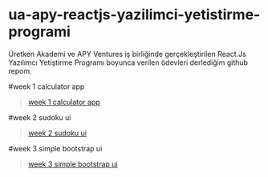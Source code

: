 # ua-apy-reactjs-yazilimci-yetistirme-programi
Üretken Akademi ve APY Ventures iş birliğinde gerçekleştirilen React.Js Yazılımcı Yetiştirme Programı boyunca verilen ödevleri derlediğim github repom.

#week 1 calculator app

>[week 1 calculator app](https://sonersimsekdev.github.io/ua-apy-reactjs-yazilimci-yetistirme-programi/week-1/)

#week 2 sudoku ui

>[week 2 sudoku ui](https://sonersimsekdev.github.io/ua-apy-reactjs-yazilimci-yetistirme-programi/week-2/)


#week 3 simple bootstrap ui

>[week 3 simple bootstrap ui](https://sonersimsekdev.github.io/ua-apy-reactjs-yazilimci-yetistirme-programi/Week-3/)


